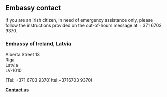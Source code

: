 ## Embassy contact

If you are an Irish citizen, in need of emergency assistance only, please follow the instructions provided on the out-of-hours message at + 371 6703 9370.

### Embassy of Ireland, Latvia

Alberta Street 13   
Riga   
Latvia   
LV-1010

[Tel: +371 6703 9370](tel:+3716703 9370)

[**Contact us**](/en/latvia/riga/contact/)